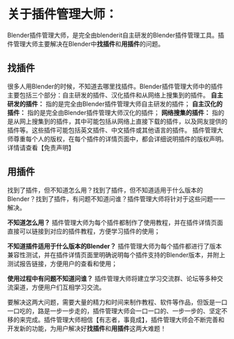 
# 关于插件管理大师：

Blender插件管理大师，是完全由blenderit自主研发的Blender插件管理工具。插件管理大师主要解决在Blender中<b>找插件</b>和<b>用插件</b>的问题。

## 找插件
很多人用Blender的时候，不知道去哪里找插件。Blender插件管理大师中的插件主要包括三个部分：自主研发的插件、汉化插件和从网络上搜集到的插件。
<b>自主研发的插件：</b> 指的是完全由Blender插件管理大师自主研发的插件；
<b>自主汉化的插件：</b> 指的是完全由Blender插件管理大师汉化的插件；
<b>网络搜集的插件：</b> 指的是从网上搜集到的插件，其中可能包括从网络上直接下载的插件，以及网友提供的插件等。这些插件可能包括英文插件、中文插件或其他语言的插件。
插件管理大师尊重每个人的版权，在每个插件的详情页面中，都会详细说明插件的版权声明。详情请查看【免责声明】


## 用插件
找到了插件，但不知道怎么用？找到了插件，但不知道适用于什么版本的Blender？找到了插件，有问题不知道问谁？插件管理大师将针对于这些问题一一解决。

<b>不知道怎么用？</b> 插件管理大师为每个插件都制作了使用教程，并在插件详情页面直接可以链接到对应的插件教程，方便学习插件的使用；

<b>不知道插件适用于什么版本的Blender？</b> 插件管理大师为每个插件都进行了版本兼容性测试，并在插件详情页面里明确说明每个插件支持的Blender版本，并附上测试报告链接，方便用户的查看和使用；

<b>使用过程中有问题不知道问谁？</b> 插件管理大师将建立学习交流群、论坛等多种交流渠道，方便用户们互相学习交流。

要解决这两大问题，需要大量的精力和时间来制作教程、软件等作品，但饭是一口一口吃的，路是一步一步走的，插件管理大师会一口一口的、一步一步的、坚定不移的来完成。插件管理大师相信【有志者，事竟成】，插件管理大师会不断完善和开发新的功能，为用户解决好<b>找插件</b>和<b>用插件</b>这两大难题！
